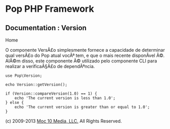 Pop PHP Framework
=================

Documentation : Version
-----------------------

Home

O componente VersÃ£o simplesmente fornece a capacidade de determinar
qual versÃ£o do Pop atual vocÃª tem, e que o mais recente disponÃ­vel
Ã©. AlÃ©m disso, este componente Ã© utilizado pelo componente CLI para
realizar a verificaÃ§Ã£o de dependÃªncia.

    use Pop\Version;

    echo Version::getVersion();

    if (Version::compareVersion(1.0) == 1) {
        echo 'The current version is less than 1.0';
    } else {
        echo 'The current version is greater than or equal to 1.0';
    }

\(c) 2009-2013 [Moc 10 Media, LLC.](http://www.moc10media.com) All
Rights Reserved.
